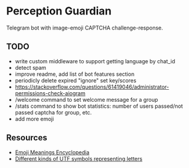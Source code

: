 # Perception Guardian

Telegram bot with image-emoji CAPTCHA challenge-response.

## TODO

* write custom middleware to support getting language by chat_id
* detect spam
* improve readme, add list of bot features section
* periodicly delete expired "ignore" set key/scores
* https://stackoverflow.com/questions/61419046/administrator-permissions-check-aiogram
* /welcome command to set welcome message for a group
* /stats command to show bot statistics: number of users passed/not passed captcha for group, etc.
* add more emoji

## Resources

* [Emoji Meanings Encyclopedia](https://emojis.wiki/)
* [Different kinds of UTF symbols representing letters](https://util.unicode.org/UnicodeJsps/list-unicodeset.jsp?a=[%3AIdn_Mapping%3Da%3A])
